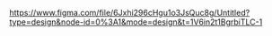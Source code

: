 https://www.figma.com/file/6Jxhi296cHgu1o3JsQuc8g/Untitled?type=design&node-id=0%3A1&mode=design&t=1V6in2t1BgrbiTLC-1
